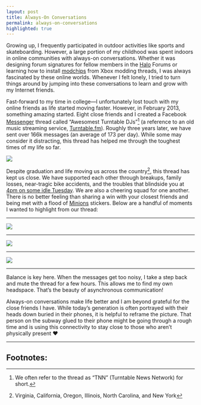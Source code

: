 ```yaml
---
layout: post
title: Always-On Conversations
permalink: always-on-conversations
highlighted: true
---
```


Growing up, I frequently participated in outdoor activities like sports and skateboarding. However, a large portion of my childhood was spent indoors in online communities with always-on conversations. Whether it was designing forum signatures for fellow members in the [Halo](https://en.wikipedia.org/wiki/Halo_(series)) Forums or learning how to install [modchips](https://en.wikipedia.org/wiki/Modchip) from Xbox modding threads, I was always fascinated by these online worlds. Whenever I felt lonely, I tried to turn things around by jumping into these conversations to learn and grow with my Internet friends.

Fast-forward to my time in college—I unfortunately lost touch with my online friends as life started moving faster. However, in February 2013, something amazing started. Eight close friends and I created a Facebook [Messenger](https://www.messenger.com) thread called “Awesomest Turntable DJs”[^1] (a reference to an old music streaming service, [Turntable.fm](https://en.wikipedia.org/wiki/Turntable.fm)). Roughly three years later, we have sent over 166k messages (an average of 173 per day). While some may consider it distracting, this thread has helped me through the toughest times of my life so far.

![](/public/images/tnn_members.png)

Despite graduation and life moving us across the country[^2], this thread has kept us close. We have supported each other through breakups, family losses, near-tragic bike accidents, and the troubles that blindside you at [4pm on some idle Tuesday](http://www.davidpbrown.co.uk/poetry/mary-schmich.html). We are also a cheering squad for one another. There is no better feeling than sharing a win with your closest friends and being met with a flood of [Minions](https://en.wikipedia.org/wiki/Minions_(film)) stickers. Below are a handful of moments I wanted to highlight from our thread:

---

![](/public/images/tnn_support.jpg)

---

![](/public/images/tnn_support_2.png)

---

![](/public/images/tnn_love.jpg)

---

Balance is key here. When the messages get too noisy, I take a step back and mute the thread for a few hours. This allows me to find my own headspace. That’s the beauty of asynchronous communication!

Always-on conversations make life better and I am beyond grateful for the close friends I have. While today’s generation is often portrayed with their heads down buried in their phones, it is helpful to reframe the picture. That person on the subway glued to their phone might be going through a rough time and is using this connectivity to stay close to those who aren’t physically present ❤️

---

## Footnotes:

[^1]: We often refer to the thread as “TNN” (Turntable News Network) for short.

[^2]: Virginia, California, Oregon, Illinois, North Carolina, and New York
